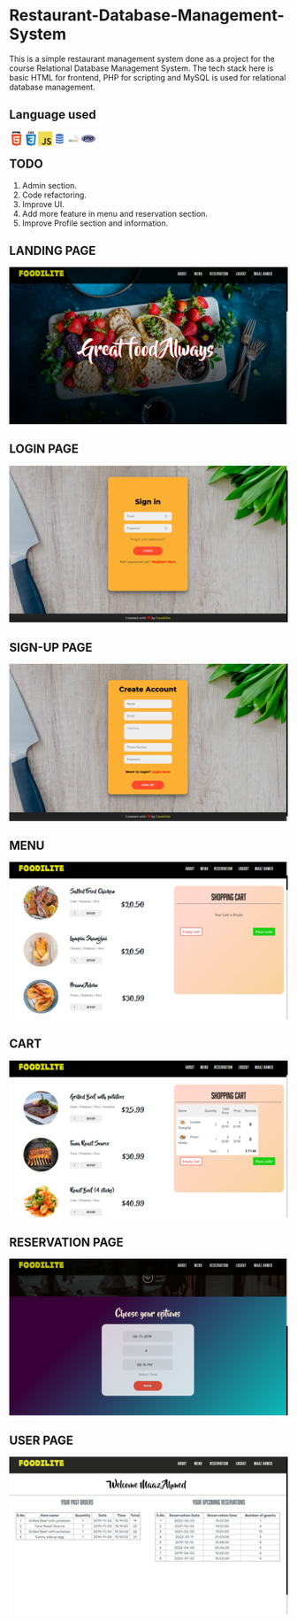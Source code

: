 # Restaurant-Database-Management-System

This is a simple restaurant management system done as a project for the course Relational Database Management System. The tech stack here is basic HTML for frontend, PHP for scripting and MySQL is used for relational database management.

## Language used

<img align="left" alt="HTML5" width="26px" src="https://raw.githubusercontent.com/github/explore/80688e429a7d4ef2fca1e82350fe8e3517d3494d/topics/html/html.png" />
<img align="left" alt="CSS3" width="26px" src="https://raw.githubusercontent.com/github/explore/80688e429a7d4ef2fca1e82350fe8e3517d3494d/topics/css/css.png" />
<img align="left" alt="JavaScript" width="26px" src="https://raw.githubusercontent.com/github/explore/80688e429a7d4ef2fca1e82350fe8e3517d3494d/topics/javascript/javascript.png" />
<img align="left" alt="SQL" width="26px" src="https://raw.githubusercontent.com/github/explore/80688e429a7d4ef2fca1e82350fe8e3517d3494d/topics/sql/sql.png" />
<img align="left" alt="MySQL" width="26px" src="https://raw.githubusercontent.com/github/explore/80688e429a7d4ef2fca1e82350fe8e3517d3494d/topics/mysql/mysql.png" />
<img align="left" alt="PHP" width="26px" src="https://raw.githubusercontent.com/github/explore/80688e429a7d4ef2fca1e82350fe8e3517d3494d/topics/php/php.png" />
<br />


## TODO

1. Admin section.
2. Code refactoring.
3. Improve UI.
4. Add more feature in menu and reservation section.
5. Improve Profile section and information.

## LANDING PAGE

<p align="center">
  <img src="screenshots/landing.png" alt="hi" class="inline"/>
</p>

## LOGIN PAGE

<p align="center">
  <img src="screenshots/login.png" alt="hi" class="inline"/>
</p>

## SIGN-UP PAGE

<p align="center">
  <img src="screenshots/register.png" alt="hi" class="inline"/>
</p>

## MENU

<p align="center">
  <img src="screenshots/menu.png" alt="hi" class="inline"/>
</p>

## CART

<p align="center">
  <img src="screenshots/menu-cart.png" alt="hi" class="inline"/>
</p>

## RESERVATION PAGE

<p align="center">
  <img src="screenshots/reservation.png" alt="hi" class="inline"/>
</p>

## USER PAGE

<p align="center">
  <img src="screenshots/userpage.png" alt="hi" class="inline"/>
</p>
